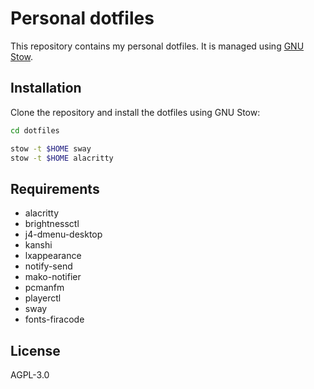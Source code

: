 # Personal dotfiles

This repository contains my personal dotfiles. It is managed using
[GNU Stow](https://www.gnu.org/software/stow/).

## Installation

Clone the repository and install the dotfiles using GNU Stow:

```bash
cd dotfiles

stow -t $HOME sway
stow -t $HOME alacritty
```

## Requirements

- alacritty
- brightnessctl
- j4-dmenu-desktop
- kanshi
- lxappearance
- notify-send
- mako-notifier
- pcmanfm
- playerctl
- sway
- fonts-firacode

## License

AGPL-3.0
